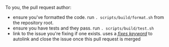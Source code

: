 
To you, the pull request author:
* ensure you've formatted the code. run  `. scripts/build/format.sh` from the repository root.
* ensure you have tests and they pass. run `. scripts/build/test.sh`
* link to the issue you're fixing if one exists. uses a [_fixes keyword_](https://docs.github.com/en/github/managing-your-work-on-github/linking-a-pull-request-to-an-issue) to autolink and close the issue once this pull request is merged
